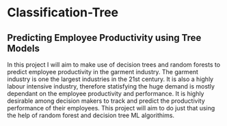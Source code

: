 # Classification-Tree

## Predicting Employee Productivity using Tree Models

In this project I will aim to make use of decision trees and random forests to predict employee productivity in the garment industry. The garment industry is one the largest industries in the 21st century. It is also a highly labour intensive industry, therefore statisfying the huge demand is mostly dependant on the employee productivity and performance. It is highly desirable among decision makers to track and predict the productivity performance of their employees. This project will aim to do just that using the help of random forest and decision tree ML algorithims.
